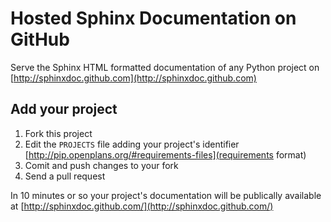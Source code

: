 # Hosted Sphinx Documentation on GitHub #

Serve the Sphinx HTML formatted documentation of any Python project on [http://sphinxdoc.github.com](http://sphinxdoc.github.com)

## Add your project

  1. Fork this project
  2. Edit the `PROJECTS` file adding your project's identifier [http://pip.openplans.org/#requirements-files](requirements format)
  3. Comit and push changes to your fork
  4. Send a pull request
    
In 10 minutes or so your project's documentation will be publically available at [http://sphinxdoc.github.com/](http://sphinxdoc.github.com/)